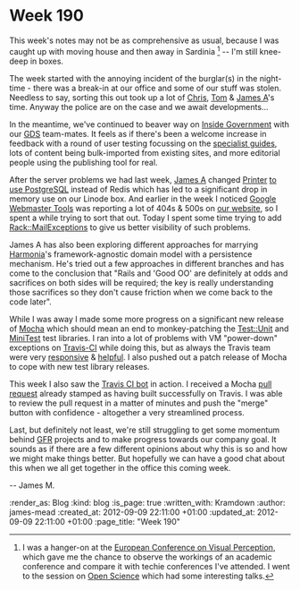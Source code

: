 Week 190
========

This week's notes may not be as comprehensive as usual, because I was caught up with moving house and then away in Sardinia [^sardinia] -- I'm still knee-deep in boxes.

The week started with the annoying incident of the burglar(s) in the night-time - there was a break-in at our office and some of our stuff was stolen. Needless to say, sorting this out took up a lot of [Chris][], [Tom][] & [James A][]'s time. Anyway the police are on the case and we await developments...

In the meantime, we've continued to beaver way on [Inside Government][] with our [GDS][] team-mates. It feels as if there's been a welcome increase in feedback with a round of user testing focussing on the [specialist guides][], lots of content being bulk-imported from existing sites, and more editorial people using the publishing tool for real.

After the server problems we had last week, [James A][] changed [Printer][] [to use PostgreSQL][use-postgres] instead of Redis which has led to a significant drop in memory use on our Linode box. And earlier in the week I noticed [Google Webmaster Tools][] was reporting a lot of 404s & 500s on [our website](/), so I spent a while trying to sort that out. Today I spent some time trying to add [Rack::MailExceptions][] to give us better visibility of such problems.

James A has also been exploring different approaches for marrying [Harmonia][]'s framework-agnostic domain model with a persistence mechanism. He's tried out a few approaches in different branches and has come to the conclusion that "Rails and 'Good OO' are definitely at odds and sacrifices on both sides will be required; the key is really understanding those sacrifices so they don't cause friction when we come back to the code later".

While I was away I made some more progress on a significant new release of [Mocha] which should mean an end to monkey-patching the [Test::Unit][] and [MiniTest][] test libraries. I ran into a lot of problems with VM "power-down" exceptions on [Travis-CI][] while doing this, but as always the Travis team were very [responsive][] & [helpful][]. I also pushed out a patch release of Mocha to cope with new test library releases.

This week I also saw the [Travis CI bot][] in action. I received a Mocha [pull request][] already stamped as having built successfully on Travis. I was able to review the pull request in a matter of minutes and push the "merge" button with confidence - altogether a very streamlined process.

Last, but definitely not least, we're still struggling to get some momentum behind [GFR](/) projects and to make progress towards our company goal. It sounds as if there are a few different opinions about why this is so and how we might make things better. But hopefully we can have a good chat about this when we all get together in the office this coming week.

-- James M.

[^sardinia]: I was a hanger-on at the [European Conference on Visual Perception][ECVP], which gave me the chance to observe the workings of an academic conference and compare it with techie conferences I've attended. I went to the session on [Open Science][] which had some interesting talks.

[Chris]: /chris-roos
[Tom]: /tom-ward
[Inside Government]: http://inside-inside-gov.tumblr.com/
[GDS]: http://digital.cabinetoffice.gov.uk/
[specialist guides]: https://www.gov.uk/specialist
[James A]: /james-adam
[Printer]: /printer
[use-postgres]: https://github.com/freerange/printer/commit/4c53a2dbc36572631f7386fb55c9334ae882215e
[Harmonia]: http://github.com/freerange/harmonia
[Google Webmaster Tools]: https://www.google.com/webmasters/tools
[Rack::MailExceptions]: https://github.com/rack/rack-contrib/blob/master/lib/rack/contrib/mailexceptions.rb
[Mocha]: http://gofreerange.com/mocha/docs
[Test::Unit]: https://github.com/test-unit/test-unit
[MiniTest]: https://github.com/seattlerb/minitest
[Travis-CI]: http://travis-ci.org
[responsive]: https://twitter.com/travisci/status/243277263091671040
[helpful]: https://twitter.com/travisci/status/243030960671707136
[Travis CI bot]: https://github.com/travisbot
[pull request]: https://github.com/freerange/mocha/pull/101
[ECVP]: http://ecvp2012.uniss.it/
[Open Science]: http://openscience.org

:render_as: Blog
:kind: blog
:is_page: true
:written_with: Kramdown
:author: james-mead
:created_at: 2012-09-09 22:11:00 +01:00
:updated_at: 2012-09-09 22:11:00 +01:00
:page_title: "Week 190"
